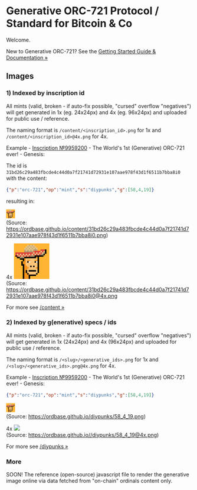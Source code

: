 # Generative ORC-721 Protocol / Standard for Bitcoin & Co


Welcome.


New to Generative ORC-721?  See the [Getting Started Guide & Documentation »](https://github.com/ordbase/generative-orc-721)





##  Images

### 1) Indexed by inscription id

All mints (valid, broken - if auto-fix possible, "cursed" overflow "negatives")
will get generated in 1x (eg. 24x24px) and 4x (eg. 96x24px) and uploaded for public use / reference.


The naming format is `/content/<inscription_id>.png` for 1x
and `/content/<inscription_id>@4x.png` for 4x.


Example - [Inscription №9959200](https://ordinals.com/inscription/31bd26c29a483fbcde4c44d0a7f21741d72931e107aae978f43d1f6511b7bba8i0) -  The World's 1st (Generative) ORC-721 ever! - Genesis:



The id is `31bd26c29a483fbcde4c44d0a7f21741d72931e107aae978f43d1f6511b7bba8i0`
with the content:

``` json
{"p":"orc-721","op":"mint","s":"diypunks","g":[58,4,19]}
```

resulting in:

![](content/31bd26c29a483fbcde4c44d0a7f21741d72931e107aae978f43d1f6511b7bba8i0.png) <br>
(Source:
<https://ordbase.github.io/content/31bd26c29a483fbcde4c44d0a7f21741d72931e107aae978f43d1f6511b7bba8i0.png>)

4x ![](content/31bd26c29a483fbcde4c44d0a7f21741d72931e107aae978f43d1f6511b7bba8i0@4x.png) <br>
(Source: <https://ordbase.github.io/content/31bd26c29a483fbcde4c44d0a7f21741d72931e107aae978f43d1f6511b7bba8i0@4x.png>



For more see  [/content »](content)



### 2) Indexed by g(enerative) specs / ids

All mints (valid, broken - if auto-fix possible, "cursed" overflow "negatives")
will get generated in 1x (24x24px) and 4x (96x24px) and uploaded for public use / reference.


The naming format is `/<slug>/<generative_ids>.png` for 1x
and `/<slug>/<generative_ids>.png@4x.png` for 4x.


Example - [Inscription №9959200](https://ordinals.com/inscription/31bd26c29a483fbcde4c44d0a7f21741d72931e107aae978f43d1f6511b7bba8i0) -  The World's 1st (Generative) ORC-721 ever! - Genesis:

``` json
{"p":"orc-721","op":"mint","s":"diypunks","g":[58,4,19]}
```

![](diypunks/58_4_19.png) <br>
(Source:
<https://ordbase.github.io/diypunks/58_4_19.png>)

4x ![](58_4_19@4x.png) <br>
(Source:
<https://ordbase.github.io//diypunks/58_4_19@4x.png>)


For more see  [/diypunks »](diypunks)





### More

SOON!  The reference (open-source) javascript file to render the generative image
online via data fetched from "on-chain" ordinals content only.
